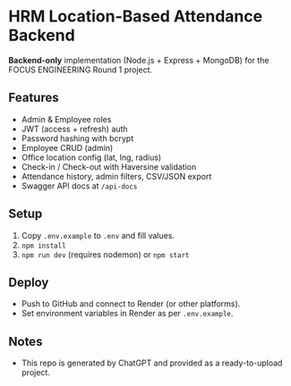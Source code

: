 # HRM Location-Based Attendance Backend
**Backend-only** implementation (Node.js + Express + MongoDB) for the FOCUS ENGINEERING Round 1 project.

## Features
- Admin & Employee roles
- JWT (access + refresh) auth
- Password hashing with bcrypt
- Employee CRUD (admin)
- Office location config (lat, lng, radius)
- Check-in / Check-out with Haversine validation
- Attendance history, admin filters, CSV/JSON export
- Swagger API docs at `/api-docs`

## Setup
1. Copy `.env.example` to `.env` and fill values.
2. `npm install`
3. `npm run dev` (requires nodemon) or `npm start`

## Deploy
- Push to GitHub and connect to Render (or other platforms).
- Set environment variables in Render as per `.env.example`.

## Notes
- This repo is generated by ChatGPT and provided as a ready-to-upload project.
